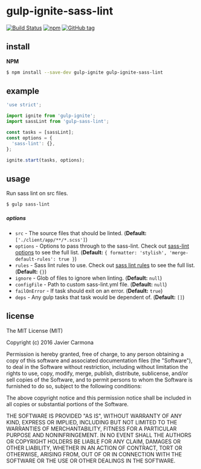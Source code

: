 # gulp-ignite-sass-lint

[![Build Status](https://travis-ci.org/jscarmona/gulp-ignite-sass-lint.svg?branch=master)](https://travis-ci.org/jscarmona/gulp-ignite-sass-lint)
[![npm](https://img.shields.io/npm/dt/gulp-ignite-sass-lint.svg?maxAge=2592000)]()
[![GitHub tag](https://img.shields.io/github/release/jscarmona/gulp-ignite-sass-lint.svg?maxAge=2592000)]()

## install

**NPM**

```bash
$ npm install --save-dev gulp-ignite gulp-ignite-sass-lint
```

## example

```js
'use strict';

import ignite from 'gulp-ignite';
import sassLint from 'gulp-sass-lint';

const tasks = [sassLint];
const options = {
  'sass-lint': {},
};

ignite.start(tasks, options);

```

## usage

Run sass lint on src files.

```bash
$ gulp sass-lint
```

##### options
- `src` - The source files that should be linted. (**Default:** `['./client/app/**/*.scss']`)
- `options` - Options to pass through to the sass-lint. Check out [sass-lint options](https://github.com/sasstools/gulp-sass-lint#sasslintoptions) to see the full list. (**Default:** `{ formatter: 'stylish',
'merge-default-rules': true }`)
- `rules` - Sass lint rules to use. Check out [sass lint rules](https://github.com/sasstools/sass-lint/tree/master/docs/rules) to see the full list. (**Default:** `{}`)
- `ignore` - Glob of files to ignore when linting. (**Default:** `null`)
- `configFile` - Path to custom sass-lint.yml file. (**Default:** `null`)
- `failOnError` - If task should exit on an error. (**Default:** `true`)
- `deps` - Any gulp tasks that task would be dependent of. (**Default:** `[]`)

## license

The MIT License (MIT)

Copyright (c) 2016 Javier Carmona

Permission is hereby granted, free of charge, to any person obtaining a copy
of this software and associated documentation files (the "Software"), to deal
in the Software without restriction, including without limitation the rights
to use, copy, modify, merge, publish, distribute, sublicense, and/or sell
copies of the Software, and to permit persons to whom the Software is
furnished to do so, subject to the following conditions:

The above copyright notice and this permission notice shall be included in
all copies or substantial portions of the Software.

THE SOFTWARE IS PROVIDED "AS IS", WITHOUT WARRANTY OF ANY KIND, EXPRESS OR
IMPLIED, INCLUDING BUT NOT LIMITED TO THE WARRANTIES OF MERCHANTABILITY,
FITNESS FOR A PARTICULAR PURPOSE AND NONINFRINGEMENT. IN NO EVENT SHALL THE
AUTHORS OR COPYRIGHT HOLDERS BE LIABLE FOR ANY CLAIM, DAMAGES OR OTHER
LIABILITY, WHETHER IN AN ACTION OF CONTRACT, TORT OR OTHERWISE, ARISING FROM,
OUT OF OR IN CONNECTION WITH THE SOFTWARE OR THE USE OR OTHER DEALINGS IN
THE SOFTWARE.
